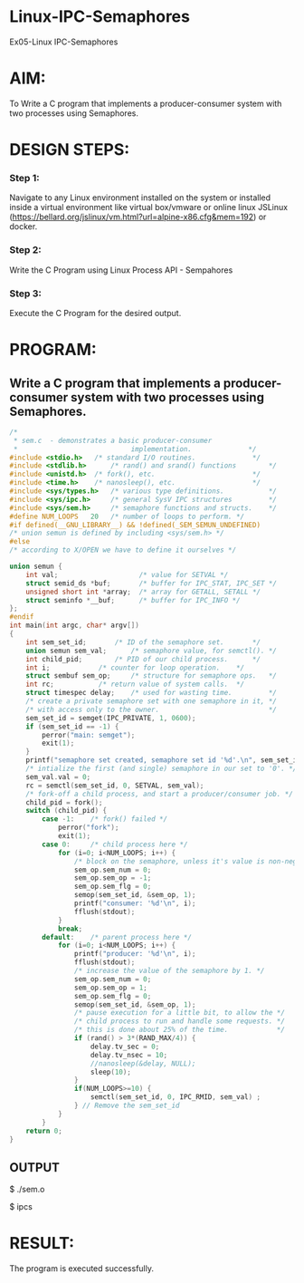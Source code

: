 # Linux-IPC-Semaphores
Ex05-Linux IPC-Semaphores

# AIM:
To Write a C program that implements a producer-consumer system with two processes using Semaphores.

# DESIGN STEPS:

### Step 1:

Navigate to any Linux environment installed on the system or installed inside a virtual environment like virtual box/vmware or online linux JSLinux (https://bellard.org/jslinux/vm.html?url=alpine-x86.cfg&mem=192) or docker.

### Step 2:

Write the C Program using Linux Process API - Sempahores

### Step 3:

Execute the C Program for the desired output. 

# PROGRAM:

## Write a C program that implements a producer-consumer system with two processes using Semaphores.
````c
/*
 * sem.c  - demonstrates a basic producer-consumer
 *                            implementation.              */
#include <stdio.h>	 /* standard I/O routines.              */
#include <stdlib.h>      /* rand() and srand() functions        */
#include <unistd.h>	 /* fork(), etc.                        */
#include <time.h>	 /* nanosleep(), etc.                   */
#include <sys/types.h>   /* various type definitions.           */
#include <sys/ipc.h>     /* general SysV IPC structures         */
#include <sys/sem.h>	 /* semaphore functions and structs.    */
#define NUM_LOOPS	20	 /* number of loops to perform. */
#if defined(__GNU_LIBRARY__) && !defined(_SEM_SEMUN_UNDEFINED)
/* union semun is defined by including <sys/sem.h> */
#else
/* according to X/OPEN we have to define it ourselves */

union semun {
    int val;                    /* value for SETVAL */
    struct semid_ds *buf;       /* buffer for IPC_STAT, IPC_SET */
    unsigned short int *array;  /* array for GETALL, SETALL */
    struct seminfo *__buf;      /* buffer for IPC_INFO */
};
#endif
int main(int argc, char* argv[])
{
    int sem_set_id;	      /* ID of the semaphore set.       */
    union semun sem_val;      /* semaphore value, for semctl(). */
    int child_pid;	      /* PID of our child process.      */
    int i;		      /* counter for loop operation.    */
    struct sembuf sem_op;     /* structure for semaphore ops.   */
    int rc;		      /* return value of system calls.  */
    struct timespec delay;    /* used for wasting time.         */
    /* create a private semaphore set with one semaphore in it, */
    /* with access only to the owner.                           */
    sem_set_id = semget(IPC_PRIVATE, 1, 0600);
    if (sem_set_id == -1) {
	    perror("main: semget");
	    exit(1);
    }
    printf("semaphore set created, semaphore set id '%d'.\n", sem_set_id);
    /* intialize the first (and single) semaphore in our set to '0'. */
    sem_val.val = 0;
    rc = semctl(sem_set_id, 0, SETVAL, sem_val);
    /* fork-off a child process, and start a producer/consumer job. */
    child_pid = fork();
    switch (child_pid) {
    	case -1:	/* fork() failed */
    	    perror("fork");
    	    exit(1);
        case 0:		/* child process here */
    	    for (i=0; i<NUM_LOOPS; i++) {
    		    /* block on the semaphore, unless it's value is non-negative. */
    		    sem_op.sem_num = 0;
    		    sem_op.sem_op = -1;
    		    sem_op.sem_flg = 0;
    		    semop(sem_set_id, &sem_op, 1);
    		    printf("consumer: '%d'\n", i);
    		    fflush(stdout);
    	    }
    	    break;
    	default:	/* parent process here */
    	    for (i=0; i<NUM_LOOPS; i++) {
        		printf("producer: '%d'\n", i);
        		fflush(stdout);
        		/* increase the value of the semaphore by 1. */
            	sem_op.sem_num = 0;
                sem_op.sem_op = 1;
        		sem_op.sem_flg = 0;
        		semop(sem_set_id, &sem_op, 1);
        		/* pause execution for a little bit, to allow the */
        		/* child process to run and handle some requests. */
        		/* this is done about 25% of the time.            */
        		if (rand() > 3*(RAND_MAX/4)) {
        		    delay.tv_sec = 0;
        	        delay.tv_nsec = 10;
        	   	    //nanosleep(&delay, NULL);
        	        sleep(10); 
        		}
        		if(NUM_LOOPS>=10) {
        	        semctl(sem_set_id, 0, IPC_RMID, sem_val) ;
        		} // Remove the sem_set_id
        	}
        }
    return 0;
}
````



## OUTPUT
$ ./sem.o 


$ ipcs





# RESULT:
The program is executed successfully.
